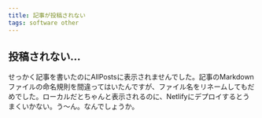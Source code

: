 ```yaml
---
title: 記事が投稿されない
tags: software other
---
```


## 投稿されない…

せっかく記事を書いたのにAllPostsに表示されませんでした。記事のMarkdownファイルの命名規則を間違ってはいたんですが、ファイル名をリネームしてもだめでした。ローカルだとちゃんと表示されるのに、Netlifyにデプロイするとうまくいかない。う〜ん。なんでしょうか。
